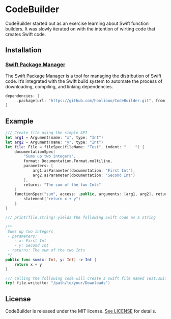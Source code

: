 # CodeBuilder

CodeBuilder started out as an exercise learning about Swift function builders. It was slowly iterated on with the intention of wirting code that creates Swift code.

## Installation
### [Swift Package Manager](https://swift.org/package-manager/)

The Swift Package Manager is a tool for managing the distribution of Swift code. It’s integrated with the Swift build system to automate the process of downloading, compiling, and linking dependencies.

```swift
dependencies: [
     .package(url: "https://github.com/hooliooo/CodeBuilder.git", from: "0.1.0")
]
```
## Example

```swift
/// Create file using the simple API
let arg1 = Argument(name: "x", type: "Int")
let arg2 = Argument(name: "y", type: "Int")
let file: File = fileSpec(fileName: "Test", indent: "    ") {
    documentationSpec(
        "Sums up two integers",
        format: Documentation.Format.multiline,
        parameters: [
            arg1.asParameter(documentation: "First Int"),
            arg2.asParameter(documentation: "Second Int")
        ], 
        returns: "The sum of the two Ints"
    )
    functionSpec("sum", access: .public, arguments: [arg1, arg2], returnValue: "Int") {
        statement("return x + y")
    }
}

/// print(file.string) yields the following Swift code as a string

/**
 Sums up two integers
 - parameters:
    - x: First Int
    - y: Second Int
 - returns: The sum of the two Ints
 */
public func sum(x: Int, y: Int) -> Int {
    return x + y
}

/// Calling the following code will create a swift file named Test.swift to your Downloads folder
try! file.write(to: "/path/to/your/Downloads")

```

## License

CodeBuilder is released under the MIT license. [See LICENSE](https://github.com/hooliooo/CodeBuilder/blob/master/LICENSE) for details.
